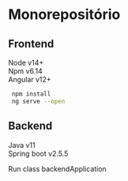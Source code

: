 # Monorepositório

## Frontend
  Node v14+<br>
  Npm v6.14<br>
  Angular v12+<br>
  
```sh
 npm install
 ng serve --open
```

## Backend
  Java v11<br>
  Spring boot v2.5.5<br>
  
  Run class backendApplication 
